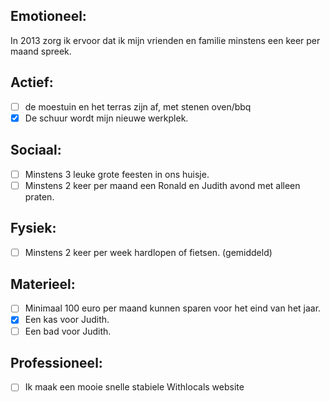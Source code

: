 Emotioneel:
-----------
In 2013 zorg ik ervoor dat ik mijn vrienden en familie minstens een keer per maand spreek.

Actief:
-----------
- [ ] de moestuin en het terras zijn af, met stenen oven/bbq
- [x] De schuur wordt mijn nieuwe werkplek.

Sociaal:
-----------
- [ ] Minstens 3 leuke grote feesten in ons huisje.
- [ ] Minstens 2 keer per maand een Ronald en Judith avond met alleen praten.

Fysiek:
-----------
- [ ] Minstens 2 keer per week hardlopen of fietsen. (gemiddeld)

Materieel:
-----------
- [ ] Minimaal 100 euro per maand kunnen sparen voor het eind van het jaar.
- [x] Een kas voor Judith.
- [ ] Een bad voor Judith.

Professioneel:
-----------
- [ ] Ik maak een mooie snelle stabiele Withlocals website
